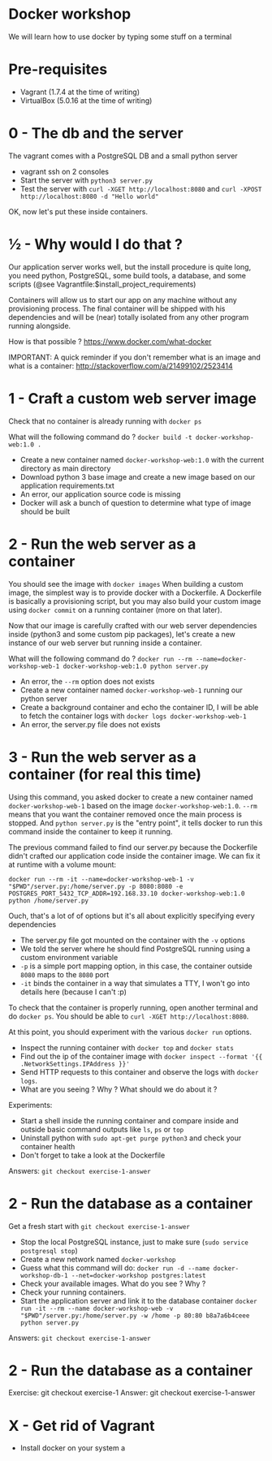 # Docker workshop

We will learn how to use docker by typing some stuff on a terminal

# Pre-requisites

- Vagrant (1.7.4 at the time of writing)
- VirtualBox (5.0.16 at the time of writing)

# 0 - The db and the server

The vagrant comes with a PostgreSQL DB and a small python server

- vagrant ssh on 2 consoles
- Start the server with `python3 server.py`
- Test the server with `curl -XGET http://localhost:8080` and `curl -XPOST http://localhost:8080 -d "Hello world"`

OK, now let's put these inside containers.

# ½ - Why would I do that ?

Our application server works well, but the install procedure is quite long, you need python, PostgreSQL, some build tools, a database, and some scripts (@see Vagrantfile:$install_project_requirements)

Containers will allow us to start our app on any machine without any provisioning process.
The final container will be shipped with his dependencies and will be (near) totally isolated from any other program running alongside.

How is that possible ? https://www.docker.com/what-docker

IMPORTANT: A quick reminder if you don't remember what is an image and what is a container: http://stackoverflow.com/a/21499102/2523414

# 1 - Craft a custom web server image

Check that no container is already running with `docker ps`

What will the following command do ? `docker build -t docker-workshop-web:1.0 .`

* Create a new container named `docker-workshop-web:1.0` with the current directory as main directory
* Download python 3 base image and create a new image based on our application requirements.txt
* An error, our application source code is missing
* Docker will ask a bunch of question to determine what type of image should be built  

# 2 - Run the web server as a container

You should see the image with `docker images` When building a custom image, the simplest way is to provide docker with a Dockerfile. A Dockerfile is basically a provisioning script, but you may also build your custom image using `docker commit` on a running container (more on that later).

Now that our image is carefully crafted with our web server dependencies inside (python3 and some custom pip packages), let's create a new instance of our web server but running inside a container.

What will the following command do ? `docker run --rm --name=docker-workshop-web-1 docker-workshop-web:1.0 python server.py`

* An error, the `--rm` option does not exists
* Create a new container named `docker-workshop-web-1` running our python server
* Create a background container and echo the container ID, I will be able to fetch the container logs with `docker logs docker-workshop-web-1`
* An error, the server.py file does not exists

# 3 - Run the web server as a container (for real this time)

Using this command, you asked docker to create a new container named `docker-workshop-web-1` based on the image `docker-workshop-web:1.0`. `--rm` means that you want the container removed once the main process is stopped. And `python server.py` is the "entry point", it tells docker to run this command inside the container to keep it running.

The previous command failed to find our server.py because the Dockerfile didn't crafted our application code inside the container image. We can fix it at runtime with a volume mount:

`docker run --rm -it --name=docker-workshop-web-1 -v "$PWD"/server.py:/home/server.py -p 8080:8080 -e POSTGRES_PORT_5432_TCP_ADDR=192.168.33.10 docker-workshop-web:1.0 python /home/server.py`

Ouch, that's a lot of of options but it's all about explicitly specifying every dependencies
* The server.py file got mounted on the container with the `-v` options
* We told the server where he should find PostgreSQL running using a custom environment variable
* `-p` is a simple port mapping option, in this case, the container outside `8080` maps to the `8080` port
* `-it` binds the container in a way that simulates a TTY, I won't go into details here (because I can't :p)

To check that the container is properly running, open another terminal and do `docker ps`. You should be able to `curl -XGET http://localhost:8080`.


At this point, you should experiment with the various `docker run` options.


* Inspect the running container with `docker top` and `docker stats`
* Find out the ip of the container image with `docker inspect --format '{{ .NetworkSettings.IPAddress }}'`
* Send HTTP requests to this container and observe the logs with `docker logs`.
* What are you seeing ? Why ? What should we do about it ?

Experiments:
* Start a shell inside the running container and compare inside and outside basic command outputs like `ls`, `ps` or `top`   
* Uninstall python with `sudo apt-get purge python3` and check your container health
* Don't forget to take a look at the Dockerfile

Answers: `git checkout exercise-1-answer`

# 2 - Run the database as a container

Get a fresh start with `git checkout exercise-1-answer`

* Stop the local PostgreSQL instance, just to make sure (`sudo service postgresql stop`)
* Create a new network named `docker-workshop`
* Guess what this command will do: `docker run -d --name docker-workshop-db-1 --net=docker-workshop postgres:latest`
* Check your available images. What do you see ? Why ?
* Check your running containers.
* Start the application server and link it to the database container
      `docker run -it --rm --name docker-workshop-web -v "$PWD"/server.py:/home/server.py -w /home -p 80:80 b8a7a6b4ceee python server.py`

Answers: `git checkout exercise-1-answer`

# 2 - Run the database as a container

Exercise: git checkout exercise-1
Answer: git checkout exercise-1-answer

# X - Get rid of Vagrant

* Install docker on your system a
